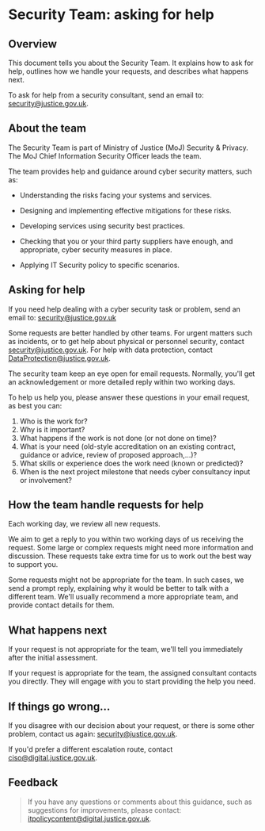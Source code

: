 # Security Team: asking for help

## Overview

This document tells you about the Security Team. It explains how to ask for help, outlines how we handle your requests, and describes what happens next.

To ask for help from a security consultant, send an email to: [security@justice.gov.uk](mailto:security@justice.gov.uk).

## About the team

The Security Team is part of Ministry of Justice \(MoJ\) Security & Privacy. The MoJ Chief Information Security Officer leads the team.

The team provides help and guidance around cyber security matters, such as:

-   Understanding the risks facing your systems and services.

-   Designing and implementing effective mitigations for these risks.

-   Developing services using security best practices.

-   Checking that you or your third party suppliers have enough, and appropriate, cyber security measures in place.

-   Applying IT Security policy to specific scenarios.


## Asking for help

If you need help dealing with a cyber security task or problem, send an email to: [security@justice.gov.uk](mailto:security@justice.gov.uk)

Some requests are better handled by other teams. For urgent matters such as incidents, or to get help about physical or personnel security, contact [security@justice.gov.uk](mailto:security@justice.gov.uk). For help with data protection, contact [DataProtection@justice.gov.uk](mailto:DataProtection@justice.gov.uk).

The security team keep an eye open for email requests. Normally, you'll get an acknowledgement or more detailed reply within two working days.

To help us help you, please answer these questions in your email request, as best you can:

1.  Who is the work for?
2.  Why is it important?
3.  What happens if the work is not done \(or not done on time\)?
4.  What is your need \(old-style accreditation on an existing contract, guidance or advice, review of proposed approach,...\)?
5.  What skills or experience does the work need \(known or predicted\)?
6.  When is the next project milestone that needs cyber consultancy input or involvement?

## How the team handle requests for help

Each working day, we review all new requests.

We aim to get a reply to you within two working days of us receiving the request. Some large or complex requests might need more information and discussion. These requests take extra time for us to work out the best way to support you.

Some requests might not be appropriate for the team. In such cases, we send a prompt reply, explaining why it would be better to talk with a different team. We'll usually recommend a more appropriate team, and provide contact details for them.

## What happens next

If your request is not appropriate for the team, we'll tell you immediately after the initial assessment.

If your request is appropriate for the team, the assigned consultant contacts you directly. They will engage with you to start providing the help you need.

## If things go wrong...

If you disagree with our decision about your request, or there is some other problem, contact us again: [security@justice.gov.uk](mailto:security@justice.gov.uk).

If you'd prefer a different escalation route, contact [ciso@digital.justice.gov.uk](mailto:ciso@digital.justice.gov.uk).

## Feedback

> If you have any questions or comments about this guidance, such as suggestions for improvements, please contact: [itpolicycontent@digital.justice.gov.uk](mailto:itpolicycontent@digital.justice.gov.uk).

